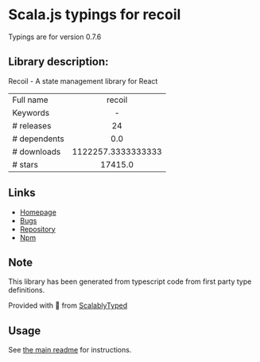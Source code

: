 
# Scala.js typings for recoil

Typings are for version 0.7.6

## Library description:
Recoil - A state management library for React

|                    |                 |
| ------------------ | :-------------: |
| Full name          | recoil |
| Keywords           | - |
| # releases         | 24 |
| # dependents       | 0.0 |
| # downloads        | 1122257.3333333333 |
| # stars            | 17415.0 |

## Links
- [Homepage](https://github.com/facebookexperimental/Recoil#readme)
- [Bugs](https://github.com/facebookexperimental/Recoil/issues)
- [Repository](https://github.com/facebookexperimental/Recoil)
- [Npm](https://www.npmjs.com/package/recoil)
    


## Note
This library has been generated from typescript code from first party type definitions.

Provided with :purple_heart: from [ScalablyTyped](https://github.com/oyvindberg/ScalablyTyped)

## Usage
See [the main readme](../../readme.md) for instructions.


